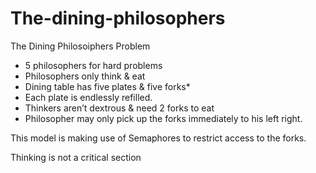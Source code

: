 # The-dining-philosophers

The Dining Philosoiphers Problem

* 5 philosophers for hard problems
* Philosophers only think & eat
* Dining table has five plates & five forks*
* Each plate is endlessly refilled.
* Thinkers aren’t dextrous & need 2 forks to eat
* Philosopher may only pick up the forks immediately to his left right.


This model is making use of Semaphores to restrict access to the forks.

Thinking is not a critical section
